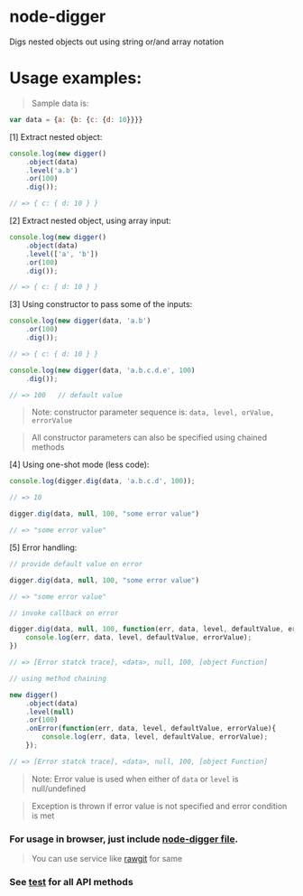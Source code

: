 # node-digger
Digs nested objects out using string or/and array notation

# Usage examples:
> Sample data is: 
``` javascript 1.6
var data = {a: {b: {c: {d: 10}}}}
```

[1] Extract nested object:
``` javascript
console.log(new digger()
    .object(data)
    .level('a.b')
    .or(100)
    .dig());

// => { c: { d: 10 } }
```

[2] Extract nested object, using array input:
``` javascript
console.log(new digger()
    .object(data)
    .level(['a', 'b'])
    .or(100)
    .dig());

// => { c: { d: 10 } }
```

[3] Using constructor to pass some of the inputs:
``` javascript
console.log(new digger(data, 'a.b')
    .or(100)
    .dig());

// => { c: { d: 10 } }
```

``` javascript
console.log(new digger(data, 'a.b.c.d.e', 100)
    .dig());

// => 100   // default value
```
> Note: constructor parameter sequence is: `data, level, orValue, errorValue`

> All constructor parameters can also be specified using chained methods

[4] Using one-shot mode (less code):
``` javascript
console.log(digger.dig(data, 'a.b.c.d', 100));

// => 10
```

``` javascript
digger.dig(data, null, 100, "some error value")

// => "some error value"
```

[5] Error handling:
``` javascript
// provide default value on error

digger.dig(data, null, 100, "some error value")

// => "some error value"
```

``` javascript
// invoke callback on error

digger.dig(data, null, 100, function(err, data, level, defaultValue, errorValue){
    console.log(err, data, level, defaultValue, errorValue);
})

// => [Error statck trace], <data>, null, 100, [object Function]
```

``` javascript
// using method chaining

new digger()
    .object(data)
    .level(null)
    .or(100)
    .onError(function(err, data, level, defaultValue, errorValue){
        console.log(err, data, level, defaultValue, errorValue);
    });

// => [Error statck trace], <data>, null, 100, [object Function]
```
> Note: Error value is used when either of `data` or `level` is null/undefined

> Exception is thrown if error value is not specified and error condition is met

### For usage in browser, just include [node-digger file](lib/node-digger.js).
> You can use service like [rawgit](https://rawgit.com/) for same

### See [test](test/test.js) for all API methods
